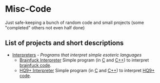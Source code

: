 # Misc-Code
Just safe-keeping a bunch of random code and small projects (some "completed" others not even half done)

## List of projects and short descriptions
* [Interpreters][interpreters-folder] - _Programs that interpret simple esoteric languages_
  * [Brainfuck Interpreter][BF-interpreter] Simple program (in [C][BF-interpreter-C] and [C++][BF-interpreter-C++]) to interpret [brainfuck code][BF-description].
  * [HQ9+ Interpreter][HQ9+-interpreter] Simple program (in [C][HQ9+-interpreter-C] and [C++][HQ9+-interpreter-C++]) to interpret [HQ9+ code][HQ9+-description].




[//]: # (Links to stuff, for easier future manipulation)

[interpreters-folder]: <./Interpreters/>

[BF-interpreter]: <./Interpreters/BF Executor/>
[BF-interpreter-C]: <./Interpreters/BF Executor/>
[BF-interpreter-C++]: <./Interpreters/BF Executor/>
[BF-description]: <https://esolangs.org/wiki/Brainfuck>

[HQ9+-interpreter]: <./Interpreters/HQ9+ Executor/>
[HQ9+-interpreter-C]: <./Interpreters/HQ9+ Executor/>
[HQ9+-interpreter-C++]: <./Interpreters/HQ9+ Executor/>
[HQ9+-description]: <https://esolangs.org/wiki/HQ9+>
